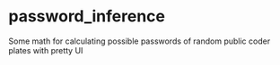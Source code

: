 # password_inference
Some math for calculating possible passwords of random public coder plates with pretty UI
